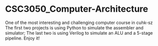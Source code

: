 # CSC3050_Computer-Architecture
One of the most interesting and challenging computer course in cuhk-sz
The first two projects is using Python to simulate the assembler and simulator;
The last two is using Verilog to simulate an ALU and a 5-stage pipeline.
Enjoy it!
